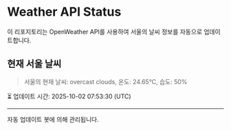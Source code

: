 
# Weather API Status

이 리포지토리는 OpenWeather API를 사용하여 서울의 날씨 정보를 자동으로 업데이트합니다.

## 현재 서울 날씨
> 서울의 현재 날씨: overcast clouds, 온도: 24.65°C, 습도: 50%

⏳ 업데이트 시간: 2025-10-02 07:53:30 (UTC)

---
자동 업데이트 봇에 의해 관리됩니다.
